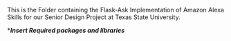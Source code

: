 This is the Folder containing the Flask-Ask
Implementation of Amazon Alexa Skills for our
Senior Design Project at Texas State University.

****Insert Required packages and libraries***